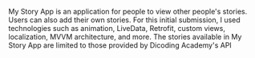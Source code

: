 My Story App is an application for people to view other people's stories. Users can also add their own stories. For this initial submission, I used technologies such as animation, LiveData, Retrofit, custom views, localization, MVVM architecture, and more. The stories available in My Story App are limited to those provided by Dicoding Academy's API
